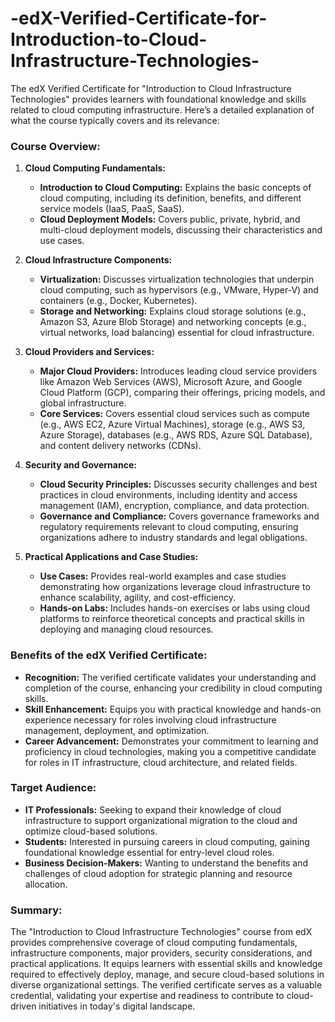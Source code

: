 # -edX-Verified-Certificate-for-Introduction-to-Cloud-Infrastructure-Technologies-
The edX Verified Certificate for "Introduction to Cloud Infrastructure Technologies" provides learners with foundational knowledge and skills related to cloud computing infrastructure. Here’s a detailed explanation of what the course typically covers and its relevance:

### Course Overview:

1. **Cloud Computing Fundamentals:**
   - **Introduction to Cloud Computing:** Explains the basic concepts of cloud computing, including its definition, benefits, and different service models (IaaS, PaaS, SaaS).
   - **Cloud Deployment Models:** Covers public, private, hybrid, and multi-cloud deployment models, discussing their characteristics and use cases.

2. **Cloud Infrastructure Components:**
   - **Virtualization:** Discusses virtualization technologies that underpin cloud computing, such as hypervisors (e.g., VMware, Hyper-V) and containers (e.g., Docker, Kubernetes).
   - **Storage and Networking:** Explains cloud storage solutions (e.g., Amazon S3, Azure Blob Storage) and networking concepts (e.g., virtual networks, load balancing) essential for cloud infrastructure.

3. **Cloud Providers and Services:**
   - **Major Cloud Providers:** Introduces leading cloud service providers like Amazon Web Services (AWS), Microsoft Azure, and Google Cloud Platform (GCP), comparing their offerings, pricing models, and global infrastructure.
   - **Core Services:** Covers essential cloud services such as compute (e.g., AWS EC2, Azure Virtual Machines), storage (e.g., AWS S3, Azure Storage), databases (e.g., AWS RDS, Azure SQL Database), and content delivery networks (CDNs).

4. **Security and Governance:**
   - **Cloud Security Principles:** Discusses security challenges and best practices in cloud environments, including identity and access management (IAM), encryption, compliance, and data protection.
   - **Governance and Compliance:** Covers governance frameworks and regulatory requirements relevant to cloud computing, ensuring organizations adhere to industry standards and legal obligations.

5. **Practical Applications and Case Studies:**
   - **Use Cases:** Provides real-world examples and case studies demonstrating how organizations leverage cloud infrastructure to enhance scalability, agility, and cost-efficiency.
   - **Hands-on Labs:** Includes hands-on exercises or labs using cloud platforms to reinforce theoretical concepts and practical skills in deploying and managing cloud resources.

### Benefits of the edX Verified Certificate:

- **Recognition:** The verified certificate validates your understanding and completion of the course, enhancing your credibility in cloud computing skills.
- **Skill Enhancement:** Equips you with practical knowledge and hands-on experience necessary for roles involving cloud infrastructure management, deployment, and optimization.
- **Career Advancement:** Demonstrates your commitment to learning and proficiency in cloud technologies, making you a competitive candidate for roles in IT infrastructure, cloud architecture, and related fields.

### Target Audience:

- **IT Professionals:** Seeking to expand their knowledge of cloud infrastructure to support organizational migration to the cloud and optimize cloud-based solutions.
- **Students:** Interested in pursuing careers in cloud computing, gaining foundational knowledge essential for entry-level cloud roles.
- **Business Decision-Makers:** Wanting to understand the benefits and challenges of cloud adoption for strategic planning and resource allocation.

### Summary:

The "Introduction to Cloud Infrastructure Technologies" course from edX provides comprehensive coverage of cloud computing fundamentals, infrastructure components, major providers, security considerations, and practical applications. It equips learners with essential skills and knowledge required to effectively deploy, manage, and secure cloud-based solutions in diverse organizational settings. The verified certificate serves as a valuable credential, validating your expertise and readiness to contribute to cloud-driven initiatives in today's digital landscape.
